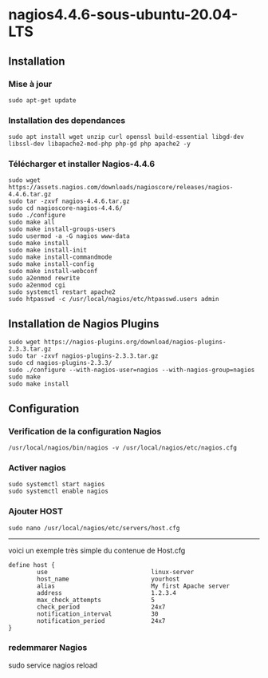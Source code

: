# nagios4.4.6-sous-ubuntu-20.04-LTS
## Installation
### Mise à jour
```
sudo apt-get update
```
### Installation des dependances
```
sudo apt install wget unzip curl openssl build-essential libgd-dev libssl-dev libapache2-mod-php php-gd php apache2 -y
```
### Télécharger et installer Nagios-4.4.6
```
sudo wget https://assets.nagios.com/downloads/nagioscore/releases/nagios-4.4.6.tar.gz
sudo tar -zxvf nagios-4.4.6.tar.gz
sudo cd nagioscore-nagios-4.4.6/
sudo ./configure
sudo make all
sudo make install-groups-users
sudo usermod -a -G nagios www-data
sudo make install
sudo make install-init
sudo make install-commandmode
sudo make install-config
sudo make install-webconf
sudo a2enmod rewrite
sudo a2enmod cgi
sudo systemctl restart apache2
sudo htpasswd -c /usr/local/nagios/etc/htpasswd.users admin
```
## Installation de Nagios Plugins
```
sudo wget https://nagios-plugins.org/download/nagios-plugins-2.3.3.tar.gz
sudo tar -zxvf nagios-plugins-2.3.3.tar.gz
sudo cd nagios-plugins-2.3.3/
sudo ./configure --with-nagios-user=nagios --with-nagios-group=nagios
sudo make
sudo make install
```
## Configuration
### Verification de la configuration Nagios
```
/usr/local/nagios/bin/nagios -v /usr/local/nagios/etc/nagios.cfg
```
### Activer nagios
```
sudo systemctl start nagios
sudo systemctl enable nagios
```

### Ajouter HOST
```
sudo nano /usr/local/nagios/etc/servers/host.cfg
```
***
voici un exemple très simple du contenue de Host.cfg
```
define host {
        use                             linux-server
        host_name                       yourhost
        alias                           My first Apache server
        address                         1.2.3.4
        max_check_attempts              5
        check_period                    24x7
        notification_interval           30
        notification_period             24x7
}
```
### redemmarer Nagios
sudo service nagios reload

